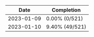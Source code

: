 | Date | Completion |
| ---- | ---------- |
| 2023-01-09 | 0.00% (0/521) |
| 2023-01-10 | 9.40% (49/521) |

<!-- Last result: | 2023-01-10 | 9.40% (49/521) | -->